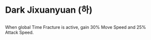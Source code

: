 # Dark Jixuanyuan (하)

##

When global Time Fracture is active, gain 30% Move Speed and 25% Attack Speed.
